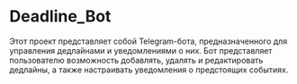 # Deadline_Bot
Этот проект представляет собой Telegram-бота, предназначенного для управления дедлайнами и уведомлениями о них. Бот представляет пользователю возможность добавлять, удалять и редактировать дедлайны, а также настраивать уведомления о предстоящих событиях.

<a name="Содержание проекта"></a>

